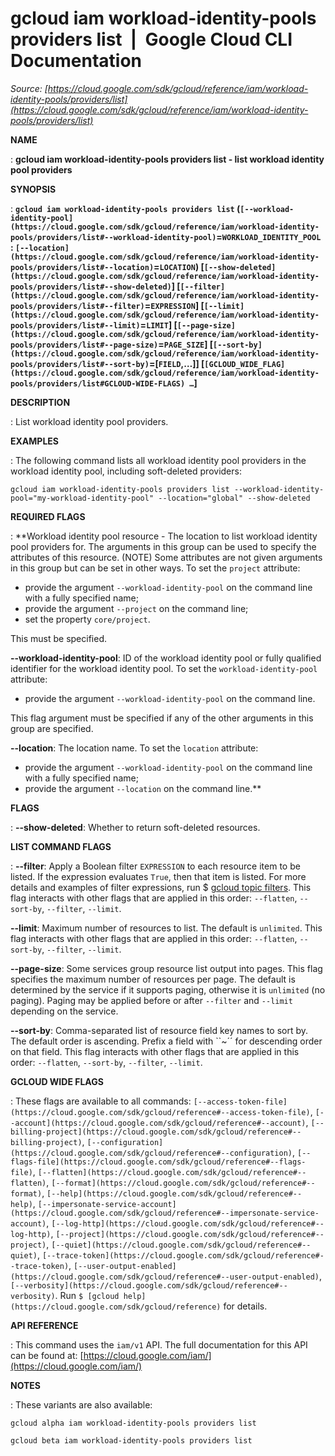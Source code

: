 # gcloud iam workload-identity-pools providers list  |  Google Cloud CLI Documentation

*Source: [https://cloud.google.com/sdk/gcloud/reference/iam/workload-identity-pools/providers/list](https://cloud.google.com/sdk/gcloud/reference/iam/workload-identity-pools/providers/list)*

**NAME**

: **gcloud iam workload-identity-pools providers list - list workload identity pool providers**

**SYNOPSIS**

: **`gcloud iam workload-identity-pools providers list` (`[--workload-identity-pool](https://cloud.google.com/sdk/gcloud/reference/iam/workload-identity-pools/providers/list#--workload-identity-pool)`=`WORKLOAD_IDENTITY_POOL` : `[--location](https://cloud.google.com/sdk/gcloud/reference/iam/workload-identity-pools/providers/list#--location)`=`LOCATION`) [`[--show-deleted](https://cloud.google.com/sdk/gcloud/reference/iam/workload-identity-pools/providers/list#--show-deleted)`] [`[--filter](https://cloud.google.com/sdk/gcloud/reference/iam/workload-identity-pools/providers/list#--filter)`=`EXPRESSION`] [`[--limit](https://cloud.google.com/sdk/gcloud/reference/iam/workload-identity-pools/providers/list#--limit)`=`LIMIT`] [`[--page-size](https://cloud.google.com/sdk/gcloud/reference/iam/workload-identity-pools/providers/list#--page-size)`=`PAGE_SIZE`] [`[--sort-by](https://cloud.google.com/sdk/gcloud/reference/iam/workload-identity-pools/providers/list#--sort-by)`=[`FIELD`,…]] [`[GCLOUD_WIDE_FLAG](https://cloud.google.com/sdk/gcloud/reference/iam/workload-identity-pools/providers/list#GCLOUD-WIDE-FLAGS) …`]**

**DESCRIPTION**

: List workload identity pool providers.

**EXAMPLES**

: The following command lists all workload identity pool providers in the workload
identity pool, including soft-deleted providers:

```
gcloud iam workload-identity-pools providers list --workload-identity-pool="my-workload-identity-pool" --location="global" --show-deleted
```

**REQUIRED FLAGS**

: **Workload identity pool resource - The location to list workload identity pool
providers for. The arguments in this group can be used to specify the attributes
of this resource. (NOTE) Some attributes are not given arguments in this group
but can be set in other ways.
To set the `project` attribute:

- provide the argument `--workload-identity-pool` on the command line
with a fully specified name;
- provide the argument `--project` on the command line;
- set the property `core/project`.

This must be specified.

**--workload-identity-pool**:
ID of the workload identity pool or fully qualified identifier for the workload
identity pool.
To set the `workload-identity-pool` attribute:

- provide the argument `--workload-identity-pool` on the command line.

This flag argument must be specified if any of the other arguments in this group
are specified.

**--location**:
The location name.
To set the `location` attribute:

- provide the argument `--workload-identity-pool` on the command line
with a fully specified name;
- provide the argument `--location` on the command line.**

**FLAGS**

: **--show-deleted**:
Whether to return soft-deleted resources.

**LIST COMMAND FLAGS**

: **--filter**:
Apply a Boolean filter `EXPRESSION` to each resource item
to be listed. If the expression evaluates `True`, then that item is
listed. For more details and examples of filter expressions, run $ [gcloud topic filters](https://cloud.google.com/sdk/gcloud/reference/topic/filters). This flag
interacts with other flags that are applied in this order:
`--flatten`, `--sort-by`, `--filter`,
`--limit`.

**--limit**:
Maximum number of resources to list. The default is `unlimited`. This
flag interacts with other flags that are applied in this order:
`--flatten`, `--sort-by`, `--filter`,
`--limit`.

**--page-size**:
Some services group resource list output into pages. This flag specifies the
maximum number of resources per page. The default is determined by the service
if it supports paging, otherwise it is `unlimited` (no paging).
Paging may be applied before or after `--filter` and
`--limit` depending on the service.

**--sort-by**:
Comma-separated list of resource field key names to sort by. The default order
is ascending. Prefix a field with ``~´´ for descending order on that
field. This flag interacts with other flags that are applied in this order:
`--flatten`, `--sort-by`, `--filter`,
`--limit`.

**GCLOUD WIDE FLAGS**

: These flags are available to all commands: `[--access-token-file](https://cloud.google.com/sdk/gcloud/reference#--access-token-file)`,
`[--account](https://cloud.google.com/sdk/gcloud/reference#--account)`, `[--billing-project](https://cloud.google.com/sdk/gcloud/reference#--billing-project)`,
`[--configuration](https://cloud.google.com/sdk/gcloud/reference#--configuration)`,
`[--flags-file](https://cloud.google.com/sdk/gcloud/reference#--flags-file)`,
`[--flatten](https://cloud.google.com/sdk/gcloud/reference#--flatten)`, `[--format](https://cloud.google.com/sdk/gcloud/reference#--format)`, `[--help](https://cloud.google.com/sdk/gcloud/reference#--help)`, `[--impersonate-service-account](https://cloud.google.com/sdk/gcloud/reference#--impersonate-service-account)`,
`[--log-http](https://cloud.google.com/sdk/gcloud/reference#--log-http)`,
`[--project](https://cloud.google.com/sdk/gcloud/reference#--project)`, `[--quiet](https://cloud.google.com/sdk/gcloud/reference#--quiet)`, `[--trace-token](https://cloud.google.com/sdk/gcloud/reference#--trace-token)`, `[--user-output-enabled](https://cloud.google.com/sdk/gcloud/reference#--user-output-enabled)`,
`[--verbosity](https://cloud.google.com/sdk/gcloud/reference#--verbosity)`.
Run `$ [gcloud help](https://cloud.google.com/sdk/gcloud/reference)` for details.

**API REFERENCE**

: This command uses the `iam/v1` API. The full documentation for this
API can be found at: [https://cloud.google.com/iam/](https://cloud.google.com/iam/)

**NOTES**

: These variants are also available:

```
gcloud alpha iam workload-identity-pools providers list
```

```
gcloud beta iam workload-identity-pools providers list
```